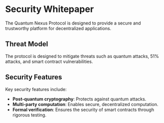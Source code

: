 # Security Whitepaper

The Quantum Nexus Protocol is designed to provide a secure and trustworthy platform for decentralized applications.

## Threat Model

The protocol is designed to mitigate threats such as quantum attacks, 51% attacks, and smart contract vulnerabilities.

## Security Features

Key security features include:

- **Post-quantum cryptography**: Protects against quantum attacks.
- **Multi-party computation**: Enables secure, decentralized computation.
- **Formal verification**: Ensures the security of smart contracts through rigorous testing.
